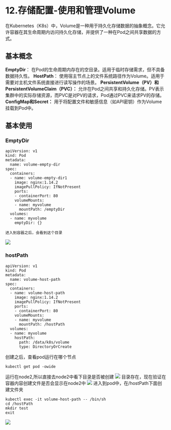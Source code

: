 # 12.存储配置-使用和管理Volume
在Kubernetes（K8s）中，Volume是一种用于持久化存储数据的抽象概念。它允许容器在其生命周期内访问持久化存储，并提供了一种在Pod之间共享数据的方式。

## 基本概念
**EmptyDir**： 在Pod的生命周期内存在的空目录。适用于临时存储需求，但不具备数据持久性。
**HostPath**： 使用宿主节点上的文件系统路径作为Volume。适用于需要对主机文件系统直接进行读写操作的场景。
**PersistentVolume（PV）和PersistentVolumeClaim（PVC）：** 允许在Pod之间共享和持久化存储。PV表示集群中的实际存储资源，而PVC是对PV的请求，Pod通过PVC来请求PV的存储。
**ConfigMap和Secret：** 用于将配置文件和敏感信息（如API密钥）作为Volume挂载到Pod中。

## 基本使用
### EmptyDir
```
apiVersion: v1
kind: Pod
metadata:
  name: volume-empty-dir
spec:
  containers:
  - name: volume-empty-dir1
    image: nginx:1.14.2
    imagePullPolicy: IfNotPresent
    ports:
    - containerPort: 80
    volumeMounts:
    - name: myvolume
      mountPath: /emptyDir
  volumes:
  - name: myvolume
    emptyDir: {}
```
```
进入到容器之后，会看到这个目录
```
![](media/17088175397860/17097952031963.jpg)
### hostPath
```
apiVersion: v1
kind: Pod
metadata:
  name: volume-host-path
spec:
  containers:
  - name: volume-host-path
    image: nginx:1.14.2
    imagePullPolicy: IfNotPresent
    ports:
    - containerPort: 80
    volumeMounts:
    - name: myvolume
      mountPath: /hostPath
  volumes:
  - name: myvolume
    hostPath: 
      path: /data/k8s/volume
      type: DirectoryOrCreate
```
创建之后，查看pod运行在哪个节点
```
kubectl get pod -owide
```
运行在node2,所以直接去node2中看下目录是否被创建
![](media/17088175397860/17097957387341.jpg)
目录存在，现在验证在容器内容创建文件是否会显示在node2中
![](media/17088175397860/17097957942935.jpg)
进入到pod中，在/hostPath下面创建文件夹
```
kubectl exec -it volume-host-path -- /bin/sh
cd /hostPath
mkdir test
exit
```
![](media/17088175397860/17097958927537.jpg)


 

